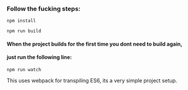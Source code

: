 ### Follow the fucking steps:

```
npm install
```
```
npm run build
```

#### When the project builds for the first time you dont need to build again,
#### just run the following line:

```
npm run watch
```


This uses webpack for transpiling ES6, its a very simple project setup.
